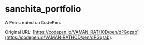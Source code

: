# sanchita_portfolio

A Pen created on CodePen.

Original URL: [https://codepen.io/VAMAN-RATHOD/pen/dPGqzab](https://codepen.io/VAMAN-RATHOD/pen/dPGqzab).

